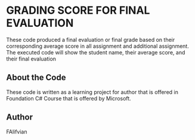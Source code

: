 # GRADING SCORE FOR FINAL EVALUATION

These code produced a final evaluation or final grade based on their corresponding average score in all assignment
and additional assignment. The executed code will show the student name, their average score, and their final evaluation

## About the Code
These code is written as a learning project for author that is offered in Foundation C# Course that is offered by Microsoft.

## Author
FAlifvian

